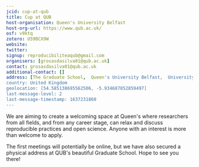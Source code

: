 ```yaml
---
jcid: cup-at-qub
title: Cup at QUB
host-organisation: Queen's University Belfast
host-org-url: https://www.qub.ac.uk/
osf: v9ktq
zotero: U59BCX9W
website: 
twitter: 
signup: reproducibiliteaqub@gmail.com
organisers: [grosasdasilva01@qub.ac.uk]
contact: grosasdasilva01@qub.ac.uk
additional-contact: []
address: [The Graduate School,  Queen's University Belfast,  University Road,  Belfast,  BT7 1NN]
country: United Kingdom
geolocation: [54.585138695562506, -5.934687852859497]
last-message-level: 2
last-message-timestamp: 1637231860
---
```


We are aiming to create a welcoming space at Queen's where researchers from all fields, and from any career stage, can relax and discuss reproducible practices and open science. Anyone with an interest is more than welcome to apply.

The first meetings will potentially be online, but we have also secured a physical address at QUB's beautiful Graduate School. Hope to see you there!
